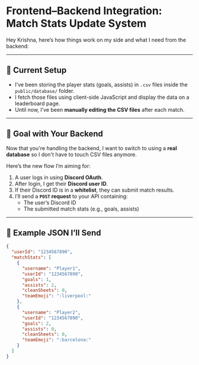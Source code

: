 # Frontend–Backend Integration: Match Stats Update System

Hey Krishna, here’s how things work on my side and what I need from the backend:

---

## 🔧 Current Setup

- I’ve been storing the player stats (goals, assists) in `.csv` files inside the `public/database/` folder.  
- I fetch those files using client-side JavaScript and display the data on a leaderboard page.
- Until now, I’ve been **manually editing the CSV files** after each match.

---

## 🚀 Goal with Your Backend

Now that you're handling the backend, I want to switch to using a **real database** so I don't have to touch CSV files anymore.

Here’s the new flow I’m aiming for:

1. A user logs in using **Discord OAuth**.
2. After login, I get their **Discord user ID**.
3. If their Discord ID is in a **whitelist**, they can submit match results.
4. I’ll send a **`POST` request** to your API containing:
   - The user’s Discord ID
   - The submitted match stats (e.g., goals, assists)

---

## 🧾 Example JSON I’ll Send

```json
{
  "userId": "1234567890",
  "matchStats": [
    {
      "username": "Player1",
      "userId": "1234567890",
      "goals": 1,
      "assists": 2,
      "cleanSheets": 0,
      "teamEmoji": ":liverpool:"
    },
    {
      "username": "Player2",
      "userId": "1234567890",
      "goals": 2,
      "assists": 0,
      "cleanSheets": 0,
      "teamEmoji": ":barcelona:"
    }
  ]
}
